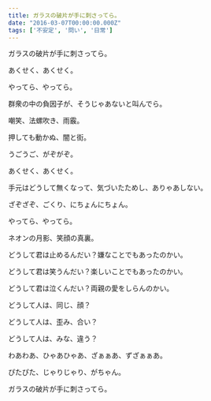 ```yaml
---
title: ガラスの破片が手に刺さってら。
date: "2016-03-07T00:00:00.000Z"
tags: ['不安定', '問い', '日常']
---
```


ガラスの破片が手に刺さってら。

あくせく、あくせく。

やってら、やってら。

群衆の中の負因子が、そうじゃあないと叫んでら。

嘲笑、法螺吹き、雨霰。

押しても動かぬ、闇と街。

うごうご、がぞがぞ。

あくせく、あくせく。

手元はどうして無くなって、気づいたためし、ありゃあしない。

ざぞざぞ、ごくり、にちょんにちょん。

やってら、やってら。

ネオンの月影、笑顔の真裏。

どうして君は止めるんだい？嫌なことでもあったのかい。

どうして君は笑うんだい？楽しいことでもあったのかい。

どうして君は泣くんだい？両親の愛をしらんのかい。

どうして人は、同じ、顔？

どうして人は、歪み、合い？

どうして人は、みな、違う？

わあわあ、ひゃあひゃあ、ざぁぁあ、ずざぁぁあ。

ぴたぴた、じゃりじゃり、がちゃん。

ガラスの破片が手に刺さってら。
